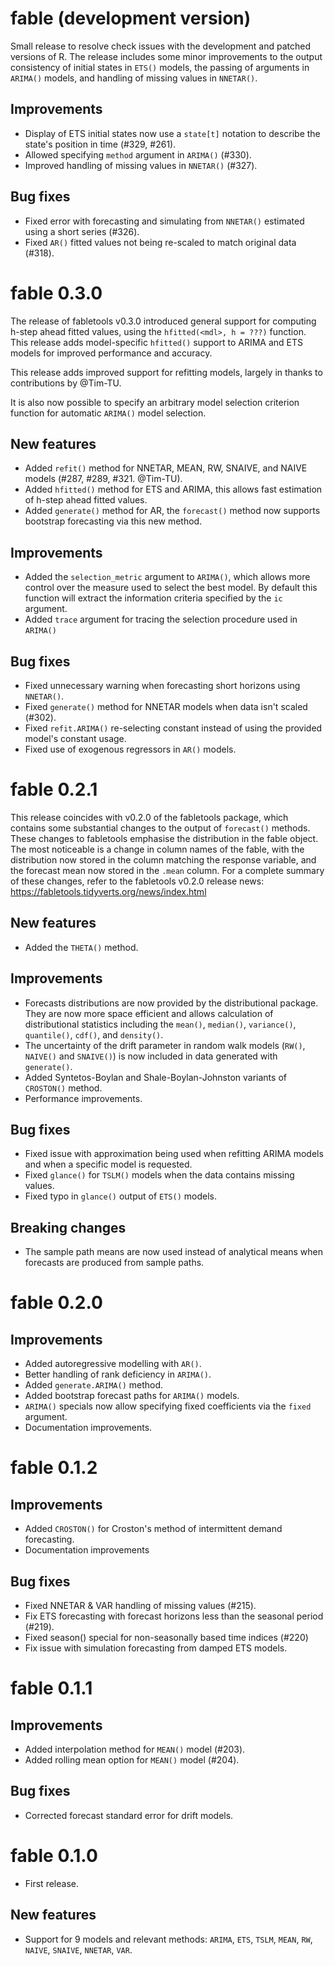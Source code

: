# fable (development version)

Small release to resolve check issues with the development and patched versions 
of R. The release includes some minor improvements to the output consistency of
initial states in `ETS()` models, the passing of arguments in `ARIMA()` models,
and handling of missing values in `NNETAR()`.

## Improvements

* Display of ETS initial states now use a `state[t]` notation to describe the
  state's position in time (#329, #261).
* Allowed specifying `method` argument in `ARIMA()` (#330).
* Improved handling of missing values in `NNETAR()` (#327).

## Bug fixes

* Fixed error with forecasting and simulating from `NNETAR()` estimated using
  a short series (#326).
* Fixed `AR()` fitted values not being re-scaled to match original data (#318).

# fable 0.3.0

The release of fabletools v0.3.0 introduced general support for computing h-step 
ahead fitted values, using the `hfitted(<mdl>, h = ???)` function. This release
adds model-specific `hfitted()` support to ARIMA and ETS models for improved
performance and accuracy.

This release adds improved support for refitting models, largely in thanks to
contributions by @Tim-TU.

It is also now possible to specify an arbitrary model selection criterion 
function for automatic `ARIMA()` model selection.

## New features

* Added `refit()` method for NNETAR, MEAN, RW, SNAIVE, and NAIVE models 
  (#287, #289, #321. @Tim-TU).
* Added `hfitted()` method for ETS and ARIMA, this allows fast estimation of 
  h-step ahead fitted values.
* Added `generate()` method for AR, the `forecast()` method now supports
  bootstrap forecasting via this new method.

## Improvements

* Added the `selection_metric` argument to `ARIMA()`, which allows more control
  over the measure used to select the best model. By default this function will
  extract the information criteria specified by the `ic` argument.
* Added `trace` argument for tracing the selection procedure used in `ARIMA()`

## Bug fixes

* Fixed unnecessary warning when forecasting short horizons using `NNETAR()`.
* Fixed `generate()` method for NNETAR models when data isn't scaled (#302).
* Fixed `refit.ARIMA()` re-selecting constant instead of using the provided
  model's constant usage.
* Fixed use of exogenous regressors in `AR()` models.

# fable 0.2.1

This release coincides with v0.2.0 of the fabletools package, which contains
some substantial changes to the output of `forecast()` methods.
These changes to fabletools emphasise the distribution in the fable 
object. The most noticeable is a change in column names of the fable, with the
distribution now stored in the column matching the response variable, and the
forecast mean now stored in the `.mean` column. 
For a complete summary of these changes, refer to the fabletools v0.2.0 release
news: https://fabletools.tidyverts.org/news/index.html

## New features

* Added the `THETA()` method.

## Improvements

* Forecasts distributions are now provided by the distributional package. They
  are now more space efficient and allows calculation of distributional 
  statistics including the `mean()`, `median()`, `variance()`, `quantile()`,
  `cdf()`, and  `density()`.
* The uncertainty of the drift parameter in random walk models (`RW()`, 
  `NAIVE()` and `SNAIVE()`) is now included in data generated with `generate()`.
* Added Syntetos-Boylan and Shale-Boylan-Johnston variants of `CROSTON()` method.
* Performance improvements.

## Bug fixes

* Fixed issue with approximation being used when refitting ARIMA models and when
  a specific model is requested.
* Fixed `glance()` for `TSLM()` models when the data contains missing values.
* Fixed typo in `glance()` output of `ETS()` models.

## Breaking changes

* The sample path means are now used instead of analytical means when forecasts 
  are produced from sample paths.

# fable 0.2.0

## Improvements

* Added autoregressive modelling with `AR()`.
* Better handling of rank deficiency in `ARIMA()`.
* Added `generate.ARIMA()` method.
* Added bootstrap forecast paths for `ARIMA()` models.
* `ARIMA()` specials now allow specifying fixed coefficients via the `fixed` argument.
* Documentation improvements.

# fable 0.1.2

## Improvements

* Added `CROSTON()` for Croston's method of intermittent demand forecasting.
* Documentation improvements

## Bug fixes

* Fixed NNETAR & VAR handling of missing values (#215).
* Fix ETS forecasting with forecast horizons less than the seasonal period (#219).
* Fixed season() special for non-seasonally based time indices (#220)
* Fix issue with simulation forecasting from damped ETS models.

# fable 0.1.1

## Improvements

* Added interpolation method for `MEAN()` model (#203).
* Added rolling mean option for `MEAN()` model (#204).

## Bug fixes

* Corrected forecast standard error for drift models.

# fable 0.1.0

* First release.

## New features

* Support for 9 models and relevant methods: `ARIMA`, `ETS`, `TSLM`, `MEAN`, `RW`, `NAIVE`, `SNAIVE`, `NNETAR`, `VAR`.
